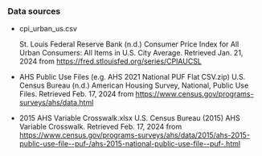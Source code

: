 ### Data sources

* cpi_urban_us.csv 

    St. Louis Federal Reserve Bank (n.d.) Consumer Price Index for  All Urban Consumers: All Items in U.S. City Average. Retrieved Jan. 21, 2024 from https://fred.stlouisfed.org/series/CPIAUCSL

* AHS Public Use Files (e.g. AHS 2021 National PUF Flat CSV.zip)
    U.S. Census Bureau (n.d.) American Housing Survey, National, Public Use Files. Retrieved Feb. 17, 2024 from https://www.census.gov/programs-surveys/ahs/data.html

* 2015 AHS Variable Crosswalk.xlsx
    U.S. Census Bureau (2015) AHS Variable Crosswalk. Retrieved Feb. 17, 2024 from https://www.census.gov/programs-surveys/ahs/data/2015/ahs-2015-public-use-file--puf-/ahs-2015-national-public-use-file--puf-.html